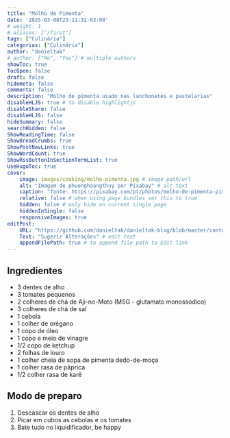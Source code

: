 ```yaml
---
title: "Molho de Pimenta"
date: '2025-03-08T23:11:32-03:00'
# weight: 1
# aliases: ["/first"]
tags: ["Culinária"]
categorias: ["Culinária"]
author: "danieltak"
# author: ["Me", "You"] # multiple authors
showToc: true
TocOpen: false
draft: false
hidemeta: false
comments: false
description: "Molho de pimenta usado nas lanchonetes e pastelarias"
disableHLJS: true # to disable highlightjs
disableShare: false
disableHLJS: false
hideSummary: false
searchHidden: false
ShowReadingTime: false
ShowBreadCrumbs: true
ShowPostNavLinks: true
ShowWordCount: true
ShowRssButtonInSectionTermList: true
UseHugoToc: true
cover:
    image: images/cooking/molho-pimenta.jpg # image path/url
    alt: "Imagem de phuonghoangthuy por Pixabay" # alt text
    caption: "fonte: https://pixabay.com/pt/photos/molho-de-pimenta-pimenta-comida-4896001/" # display caption under cover
    relative: false # when using page bundles set this to true
    hidden: false # only hide on current single page
    hiddenInSingle: false
    responsiveImages: true
editPost:
    URL: "https://github.com/danieltak/danieltak-blog/blob/master/content"
    Text: "Sugerir Alterações" # edit text
    appendFilePath: true # to append file path to Edit link
---
```


## Ingredientes

- 3 dentes de alho
- 3 tomates pequenos
- 2 colheres de chá de Aji-no-Moto (MSG - glutamato monossódico)
- 3 colheres de chá de sal
- 1 cebola
- 1 colher de orégano
- 1 copo de óleo
- 1 copo e meio de vinagre
- 1/2 copo de ketchup
- 2 folhas de louro
- 1 colher cheia de sopa de pimenta dedo-de-moça
- 1 colher rasa de páprica
- 1/2 colher rasa de karê

## Modo de preparo

1. Descascar os dentes de alho
2. Picar em cubos as cebolas e os tomates
3. Bate tudo no liquidificador, be happy


